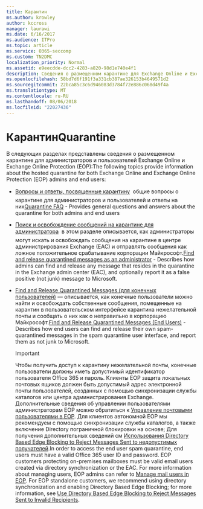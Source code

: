 ```yaml
---
title: Карантин
ms.author: krowley
author: kccross
manager: laurawi
ms.date: 6/16/2017
ms.audience: ITPro
ms.topic: article
ms.service: O365-seccomp
ms.custom: TN2DMC
localization_priority: Normal
ms.assetid: e9eecdde-dcc2-4283-a820-98d1e740e4f1
description: Сведения о размещенном карантине для Exchange Online и Exchange Online Protection.
ms.openlocfilehash: 58bd7d6f191f3a331cb387ae326153b4649571d2
ms.sourcegitcommit: 22bca85c3c6d946083d3784f72e886c068d49f4a
ms.translationtype: MT
ms.contentlocale: ru-RU
ms.lasthandoff: 08/06/2018
ms.locfileid: "22027436"
---
```

# <a name="quarantine"></a><span data-ttu-id="772ea-103">Карантин</span><span class="sxs-lookup"><span data-stu-id="772ea-103">Quarantine</span></span>

<span data-ttu-id="772ea-104">В следующих разделах представлены сведения о размещенном карантине для администраторов и пользователей Exchange Online и Exchange Online Protection (EOP):</span><span class="sxs-lookup"><span data-stu-id="772ea-104">The following topics provide information about the hosted quarantine for both Exchange Online and Exchange Online Protection (EOP) admins and end users:</span></span>
  
- <span data-ttu-id="772ea-105">[Вопросы и ответы, посвященные карантину](quarantine-faq.md)  общие вопросы о карантине для администраторов и пользователей и ответы на них</span><span class="sxs-lookup"><span data-stu-id="772ea-105">[Quarantine FAQ](quarantine-faq.md) - Provides general questions and answers about the quarantine for both admins and end users</span></span> 
    
- <span data-ttu-id="772ea-106">[Поиск и освобождение сообщений на карантине для администратора](find-and-release-quarantined-messages-as-an-administrator.md)  в этом разделе описывается, как администраторы могут искать и освобождать сообщения на карантине в центре администрирования Exchange (EAC) и отправлять сообщения как ложное положительное срабатывание корпорации Майкрософт.</span><span class="sxs-lookup"><span data-stu-id="772ea-106">[Find and release quarantined messages as an administrator](find-and-release-quarantined-messages-as-an-administrator.md) - Describes how admins can find and release any message that resides in the quarantine in the Exchange admin center (EAC), and optionally report it as a false positive (not junk) message to Microsoft.</span></span> 
    
- <span data-ttu-id="772ea-107">[Find and Release Quarantined Messages (для конечных пользователей)](http://technet.microsoft.com/library/e439b560-827a-4807-abd3-6b861c1ff786.aspx) — описывается, как конечные пользователи можно найти и освобождать собственные сообщения, помещенные на карантин в пользовательском интерфейсе карантина нежелательной почты и сообщать о них как о неправильно в корпорацию Майкрософт.</span><span class="sxs-lookup"><span data-stu-id="772ea-107">[Find and Release Quarantined Messages (End Users)](http://technet.microsoft.com/library/e439b560-827a-4807-abd3-6b861c1ff786.aspx) - Describes how end users can find and release their own spam-quarantined messages in the spam quarantine user interface, and report them as not junk to Microsoft.</span></span> 
    
    > [!IMPORTANT]
    > <span data-ttu-id="772ea-p101">Чтобы получить доступ к карантину нежелательной почты, конечные пользователи должны иметь допустимый идентификатор пользователя Office 365 и пароль. Клиенты EOP защита локальных почтовых ящиков должен быть допустимый адрес электронной почты пользователей, созданных с помощью синхронизации службы каталогов или центра администрирования Exchange. Дополнительные сведения об управлении пользователями администраторам EOP можно обратиться к [Управление почтовыми пользователями в EOP](eop/manage-mail-users-in-eop.md). Для клиентов автономной EOP мы рекомендуем с помощью синхронизации службы каталогов, а также включение Directory пограничной блокировки на основе; Для получения дополнительных сведений см [Использования Directory Based Edge Blocking to Reject Messages Sent to недопустимых получателей](http://technet.microsoft.com/library/ca7b7416-92ed-40ad-abdb-695be46ea2e4.aspx).</span><span class="sxs-lookup"><span data-stu-id="772ea-p101">In order to access the end user spam quarantine, end users must have a valid Office 365 user ID and password. EOP customers protecting on-premises mailboxes must be valid email users created via directory synchronization or the EAC. For more information about managing users, EOP admins can refer to [Manage mail users in EOP](eop/manage-mail-users-in-eop.md). For EOP standalone customers, we recommend using directory synchronization and enabling Directory Based Edge Blocking; for more information, see [Use Directory Based Edge Blocking to Reject Messages Sent to Invalid Recipients](http://technet.microsoft.com/library/ca7b7416-92ed-40ad-abdb-695be46ea2e4.aspx).</span></span> 
  
    

